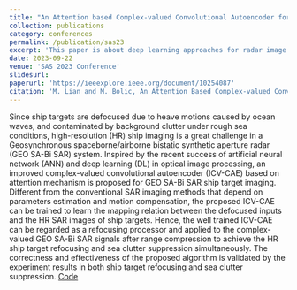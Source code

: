 ```yaml
---
title: "An Attention based Complex-valued Convolutional Autoencoder for GEO SA-Bi SAR Ship Target Refocusing"
collection: publications
category: conferences
permalink: /publication/sas23
excerpt: 'This paper is about deep learning approaches for radar image refocusing.'
date: 2023-09-22
venue: 'SAS 2023 Conference'
slidesurl:
paperurl: 'https://ieeexplore.ieee.org/document/10254087'
citation: 'M. Lian and M. Bolic, An Attention Based Complex-valued Convolutional Autoencoder for GEO SA-Bi SAR Ship Target Refocusing, 2023 IEEE Sensors Applications Symposium (SAS), Ottawa, ON, Canada, 2023, pp. 1-6, doi: 10.1109/SAS58821.2023.10254087.'
---
```


Since ship targets are defocused due to heave motions caused by ocean waves, and contaminated by background clutter under rough sea conditions, high-resolution (HR) ship imaging is a great challenge in a Geosynchronous spaceborne/airborne bistatic synthetic aperture radar (GEO SA-Bi SAR)
system. Inspired by the recent success of artificial neural network (ANN) and deep learning (DL) in optical image processing, an improved complex-valued convolutional autoencoder (ICV-CAE) based on attention mechanism is proposed for GEO SA-Bi SAR ship target imaging. Different from the conventional SAR imaging methods that depend on parameters estimation and motion compensation, the proposed ICV-CAE can be trained to learn the mapping relation between the defocused inputs and the HR SAR images of ship targets. Hence, the well trained ICV-CAE can be regarded as a refocusing processor and applied to the complex-valued GEO SA-Bi SAR signals after range compression to achieve the HR ship target refocusing and sea clutter suppression simultaneously. The correctness and effectiveness of the proposed algorithm is validated by the experiment results in both ship target refocusing and sea clutter suppression.
[Code](https://github.com/Lian-M/CV_CAE)
